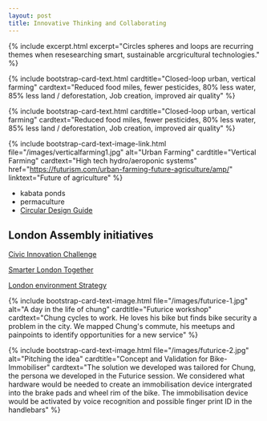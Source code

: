 ```yaml
---
layout: post
title: Innovative Thinking and Collaborating
---
```


{% include excerpt.html excerpt="Circles spheres and loops are recurring themes when resesearching smart, sustainable arcgricultural technologies." %}

{% include bootstrap-card-text.html cardtitle="Closed-loop urban, vertical farming" cardtext="Reduced food miles, fewer pesticides, 80% less water, 85% less land / deforestation, Job creation, improved air quality" %}

{% include bootstrap-card-text.html cardtitle="Closed-loop urban, vertical farming" cardtext="Reduced food miles, fewer pesticides, 80% less water, 85% less land / deforestation, Job creation, improved air quality" %}

{% include bootstrap-card-text-image-link.html file="/images/verticalfarming1.jpg"  alt="Urban Farming" cardtitle="Vertical Farming" cardtext="High tech hydro/aeroponic systems" href="https://futurism.com/urban-farming-future-agriculture/amp/" linktext="Future of agriculture" %}

* kabata ponds
* permaculture
* [Circular Design Guide](https://www.circulardesignguide.com)

## London Assembly initiatives

[Civic Innovation Challenge](https://www.london.gov.uk/press-releases/mayoral/tech-firms-give-15k-to-tackle-londons-challenges)

[Smarter London Together](https://www.london.gov.uk/what-we-do/business-and-economy/supporting-londons-sectors/smart-london/smarter-london-together)

[London environment Strategy](https://www.london.gov.uk/what-we-do/environment/london-environment-strategy)

{% include bootstrap-card-text-image.html file="/images/futurice-1.jpg" alt="A day in the life of chung" cardtitle="Futurice workshop" cardtext="Chung cycles to work. He loves his bike but finds bike security a problem in the city. We mapped Chung's commute, his meetups and painpoints to identify opportunities for a new service" %}

{% include bootstrap-card-text-image.html file="/images/futurice-2.jpg" alt="Pitching the idea" cardtitle="Concept and Validation for Bike-Immobiliser" cardtext="The solution we developed was tailored for Chung, the persona we developed in the Futurice session. We considered what hardware would be needed to create an immobilisation device intergrated into the brake pads and wheel rim of the bike. The immobilisation device would be activated by voice recognition and possible finger print ID in the handlebars" %}

